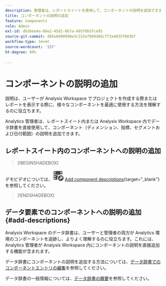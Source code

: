```yaml
---
description: 管理者は、レポートスイートを使用して、コンポーネントの説明を追加できます。
title: コンポーネントの説明の追加
feature: Components
role: Admin
exl-id: db36ee4a-66e2-45d1-8b7a-49570b5fce93
source-git-commit: d85e6990998e3c153ef969d8dc7f3a4835f683bf
workflow-type: tm+mt
source-wordcount: '157'
ht-degree: 89%

---
```


# コンポーネントの説明の追加

説明は、ユーザーが Analysis Workspace でプロジェクトを作成する際またはレポートを表示する際に、様々なコンポーネントを最適に使用する方法を理解するのに役立ちます。

Analytics 管理者は、レポートスイート内または Analysis Workspace 内でデータ辞書を直接使用して、コンポーネント（ディメンション、指標、セグメントおよび日付範囲）の説明を追加できます。

## レポートスイート内のコンポーネントへの説明の追加


>[!BEGINSHADEBOX]

デモビデオについては、![VideoCheckedOut](/help/assets/icons/VideoCheckedOut.svg) [Add component descriptions](https://video.tv.adobe.com/v/39720?quality=12&learn=on&captions=jpn){target="_blank"} を参照してください。

>[!ENDSHADEBOX]



## データ要素でのコンポーネントへの説明の追加 {#add-descriptions}

Analysis Workspace のデータ辞書は、ユーザーと管理者の両方が Analytics 環境のコンポーネントを追跡し、よりよく理解するのに役立ちます。これには、Analytics 管理者が Analysis Workspace 内にコンポーネントの説明を直接追加する機能が含まれます。

データ辞書にコンポーネントの説明を追加する方法については、[データ辞書でのコンポーネントエントリの編集](/help/analyze/analysis-workspace/components/data-dictionary/edit-entries-data-dictionary.md)を参照してください。

データ辞書の一般情報については、[データ辞書の概要](/help/analyze/analysis-workspace/components/data-dictionary/data-dictionary-overview.md)を参照してください。
